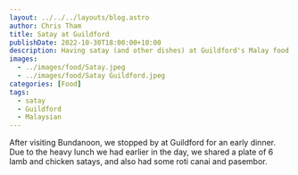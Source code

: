 ```yaml
---
layout: ../../../layouts/blog.astro
author: Chris Tham
title: Satay at Guildford
publishDate: 2022-10-30T18:00:00+10:00
description: Having satay (and other dishes) at Guildford's Malay food stalls
images:
  - ../images/food/Satay.jpeg
  - ../images/food/Satay Guildford.jpeg
categories: [Food]
tags:
  - satay
  - Guildford
  - Malaysian
---
```


After visiting Bundanoon, we stopped by at Guildford for an early dinner. Due to the heavy lunch we had earlier in the day, we shared a plate of 6 lamb and chicken satays, and also had some roti canai and pasembor.
